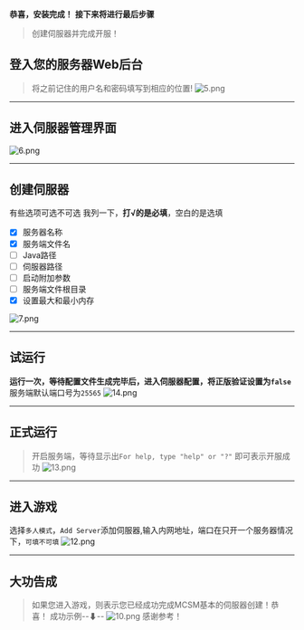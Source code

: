<b>恭喜，安装完成！</b>
<b>接下来将进行最后步骤</b>
> 创建伺服器并完成开服！
## 登入您的服务器Web后台
> 将之前记住的用户名和密码填写到相应的位置!
![5.png](https://i.loli.net/2019/06/17/5d071d2b8c41f14374.png)

------------


## 进入伺服器管理界面
![6.png](https://i.loli.net/2019/06/17/5d071d25cfb4a78029.png)

------------


## 创建伺服器
有些选项可选不可选
我列一下，<b>打√的是必填</b>，空白的是选填
- [x] 服务器名称
- [x] 服务端文件名
- [ ] Java路径
- [ ] 伺服器路径
- [ ] 启动附加参数
- [ ] 服务端文件根目录
- [x] 设置最大和最小内存

![7.png](https://i.loli.net/2019/06/17/5d071d263d16a71355.png)

------------


## 试运行
<b>运行一次，等待配置文件生成完毕后，进入伺服器配置，将正版验证设置为`false`</b>
服务端默认端口号为`25565`
![14.png](https://i.loli.net/2019/06/17/5d07323442de056603.png)

------------


## 正式运行
> 开启服务端，等待显示出`For help, type "help" or "?"` 即可表示开服成功
![13.png](https://i.loli.net/2019/06/17/5d07315a0b8b690960.png)

------------


## 进入游戏
选择`多人模式`，`Add Server`添加伺服器,输入内网地址，端口在只开一个服务器情况下，`可填不可填`
![12.png](https://i.loli.net/2019/06/17/5d07301729a6d98007.png)

------------


## 大功告成
> 如果您进入游戏，则表示您已经成功完成MCSM基本的伺服器创建！恭喜！
成功示例--⬇--
![10.png](https://i.loli.net/2019/06/17/5d071d2749fb680061.png)
> 感谢参考！
